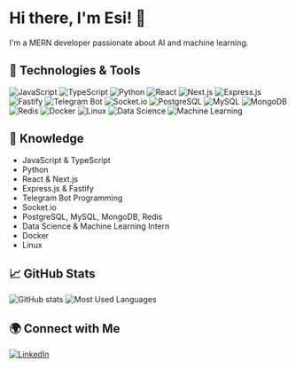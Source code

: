 # Hi there, I'm Esi! 👋

I'm a MERN developer passionate about AI and machine learning.

## 🔧 Technologies & Tools

![JavaScript](https://img.shields.io/badge/-JavaScript-F7DF1E?style=flat-square&logo=javascript&logoColor=black)
![TypeScript](https://img.shields.io/badge/-TypeScript-007ACC?style=flat-square&logo=typescript&logoColor=white)
![Python](https://img.shields.io/badge/-Python-3776AB?style=flat-square&logo=python&logoColor=white)
![React](https://img.shields.io/badge/-React-61DAFB?style=flat-square&logo=react&logoColor=black)
![Next.js](https://img.shields.io/badge/-Next.js-000000?style=flat-square&logo=next.js&logoColor=white)
![Express.js](https://img.shields.io/badge/-Express.js-000000?style=flat-square&logo=express&logoColor=white)
![Fastify](https://img.shields.io/badge/-Fastify-000000?style=flat-square&logo=fastify&logoColor=white)
![Telegram Bot](https://img.shields.io/badge/-Telegram%20Bot-2CA5E0?style=flat-square&logo=telegram&logoColor=white)
![Socket.io](https://img.shields.io/badge/-Socket.io-010101?style=flat-square&logo=socket.io&logoColor=white)
![PostgreSQL](https://img.shields.io/badge/-PostgreSQL-336791?style=flat-square&logo=postgresql&logoColor=white)
![MySQL](https://img.shields.io/badge/-MySQL-4479A1?style=flat-square&logo=mysql&logoColor=white)
![MongoDB](https://img.shields.io/badge/-MongoDB-47A248?style=flat-square&logo=mongodb&logoColor=white)
![Redis](https://img.shields.io/badge/-Redis-DC382D?style=flat-square&logo=redis&logoColor=white)
![Docker](https://img.shields.io/badge/-Docker-2496ED?style=flat-square&logo=docker&logoColor=white)
![Linux](https://img.shields.io/badge/-Linux-FCC624?style=flat-square&logo=linux&logoColor=black)
![Data Science](https://img.shields.io/badge/-Data%20Science-FF6F00?style=flat-square&logo=data-science&logoColor=white)
![Machine Learning](https://img.shields.io/badge/-Machine%20Learning-FF6F00?style=flat-square&logo=machine-learning&logoColor=white)

## 🧠 Knowledge

- JavaScript & TypeScript
- Python
- React & Next.js
- Express.js & Fastify
- Telegram Bot Programming
- Socket.io
- PostgreSQL, MySQL, MongoDB, Redis
- Data Science & Machine Learning Intern
- Docker
- Linux

## 📈 GitHub Stats

![GitHub stats](https://github-readme-stats.vercel.app/api?username=Esmaeil-Mashhadi&show_icons=true&theme=radical)
![Most Used Languages](path/to/your/image.png)

## 🌍 Connect with Me

[![LinkedIn](https://img.shields.io/badge/-LinkedIn-0077B5?style=flat-square&logo=linkedin&logoColor=white)](https://www.linkedin.com/in/esmaeil-mashhadi)
